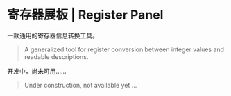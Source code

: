 # 寄存器展板 | Register Panel

一款通用的寄存器信息转换工具。

> A generalized tool for register conversion between integer values and readable descriptions.

开发中，尚未可用……

> Under construction, not available yet ...

